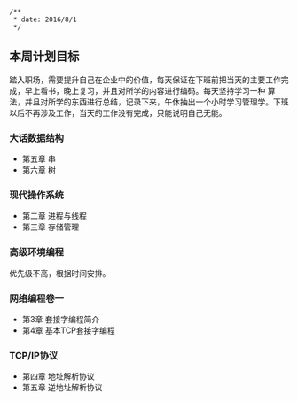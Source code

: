 ```
/**
 * date: 2016/8/1
 */
```
 
## 本周计划目标

踏入职场，需要提升自己在企业中的价值，每天保证在下班前把当天的主要工作完成，早上看书，晚上复习，并且对所学的内容进行编码。每天坚持学习一种
算法，并且对所学的东西进行总结，记录下来，午休抽出一个小时学习管理学。下班以后不再涉及工作，当天的工作没有完成，只能说明自己无能。

### 大话数据结构

+ 第五章 串
+ 第六章 树

### 现代操作系统

 + 第二章 进程与线程
 + 第三章 存储管理

### 高级环境编程

优先级不高，根据时间安排。

### 网络编程卷一

 + 第3章 套接字编程简介
 + 第4章 基本TCP套接字编程

### TCP/IP协议

 + 第四章 地址解析协议
 + 第五章 逆地址解析协议
 

